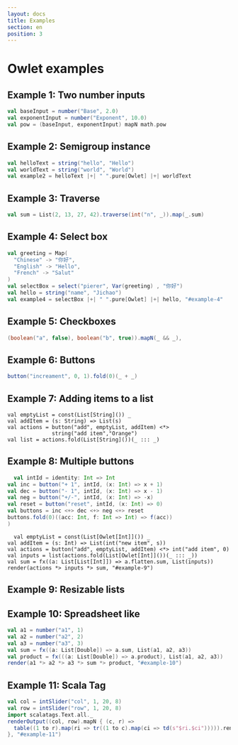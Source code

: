 ```yaml
---
layout: docs
title: Examples
section: en
position: 3
---
```


# Owlet examples

## Example 1: Two number inputs

```scala
val baseInput = number("Base", 2.0)
val exponentInput = number("Exponent", 10.0)
val pow = (baseInput, exponentInput) mapN math.pow
```
<div id="example-1" ></div>

## Example 2: Semigroup instance

```scala
val helloText = string("hello", "Hello")
val worldText = string("world", "World")
val example2 = helloText |+| " ".pure[Owlet] |+| worldText
```
<div id="example-2" ></div>

## Example 3: Traverse

```scala
val sum = List(2, 13, 27, 42).traverse(int("n", _)).map(_.sum)
```
<div id="example-3" ></div>

## Example 4: Select box

```scala
val greeting = Map(
  "Chinese" -> "你好",
  "English" -> "Hello",
  "French" -> "Salut"
)
val selectBox = select("pierer", Var(greeting) , "你好")
val hello = string("name", "Jichao")
val example4 = selectBox |+| " ".pure[Owlet] |+| hello, "#example-4"
```

<div id="example-4" ></div>

## Example 5: Checkboxes

```scala
(boolean("a", false), boolean("b", true)).mapN(_ && _),
```

<div id="example-5" ></div>

## Example 6: Buttons

```scala
button("increament", 0, 1).fold(0)(_ + _)
```

<div id="example-6" ></div>

## Example 7: Adding items to a list
```
val emptyList = const(List[String]()) _
val addItem = (s: String) => List(s)
val actions = button("add", emptyList, addItem) <*>
              string("add item","Orange")
val list = actions.fold(List[String]())(_ ::: _)
```
<div id="example-7" ></div>

## Example 8: Multiple buttons
```scala
  val intId = identity: Int => Int
val inc = button("+ 1", intId, (x: Int) => x + 1)
val dec = button("- 1", intId, (x: Int) => x - 1)
val neg = button("+/-", intId, (x: Int) => -x)
val reset = button("reset", intId, (x: Int) => 0)
val buttons = inc <+> dec <+> neg <+> reset
buttons.fold(0)((acc: Int, f: Int => Int) => f(acc))
)
```
<div id="example-8" ></div>

```
  val emptyList = const(List[Owlet[Int]]()) _
val addItem = (s: Int) => List(int("new item", s))
val actions = button("add", emptyList, addItem) <*> int("add item", 0)
val inputs = list(actions.fold(List[Owlet[Int]]())(_ ::: _))
val sum = fx((a: List[List[Int]]) => a.flatten.sum, List(inputs))
render(actions *> inputs *> sum, "#example-9")
```

## Example 9: Resizable lists
<div id="example-9"></div>

## Example 10: Spreadsheet like

```scala
val a1 = number("a1", 1)
val a2 = number("a2", 2)
val a3 = number("a3", 3)
val sum = fx((a: List[Double]) => a.sum, List(a1, a2, a3))
val product = fx(((a: List[Double]) => a.product), List(a1, a2, a3))
render(a1 *> a2 *> a3 *> sum *> product, "#example-10")
```

<div id="example-10"></div>

## Example 11: Scala Tag

```scala
val col = intSlider("col", 1, 20, 8)
val row = intSlider("row", 1, 20, 8)
import scalatags.Text.all._
renderOutput((col, row).mapN { (c, r) =>
  table((1 to r).map(ri => tr((1 to c).map(ci => td(s"$ri.$ci"))))).render
}, "#example-11")
```
<div id="example-11"></div>

<script src="demo/owlet-opt.js"></script>
